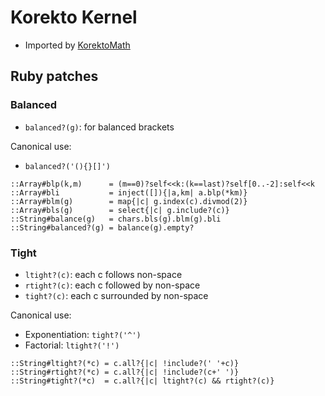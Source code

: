 # Korekto Kernel

* Imported by [KorektoMath](KorektoMath.md)

## Ruby patches

### Balanced

* `balanced?(g)`: for balanced brackets

Canonical use:

* `balanced?('(){}[]')`
```korekto
::Array#blp(k,m)      = (m==0)?self<<k:(k==last)?self[0..-2]:self<<k
::Array#bli           = inject([]){|a,km| a.blp(*km)}
::Array#blm(g)        = map{|c| g.index(c).divmod(2)}
::Array#bls(g)        = select{|c| g.include?(c)}
::String#balance(g)   = chars.bls(g).blm(g).bli
::String#balanced?(g) = balance(g).empty?
```
### Tight

* `ltight?(c)`: each c follows non-space
* `rtight?(c)`: each c followed by non-space
* `tight?(c)`: each c surrounded by non-space

Canonical use:

* Exponentiation: `tight?('^')`
* Factorial: `ltight?('!')`
```korekto
::String#ltight?(*c) = c.all?{|c| !include?(' '+c)}
::String#rtight?(*c) = c.all?{|c| !include?(c+' ')}
::String#tight?(*c)  = c.all?{|c| ltight?(c) && rtight?(c)}
```
